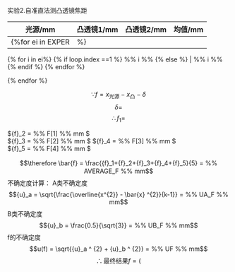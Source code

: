 实验2.自准直法测凸透镜焦距

| 光源/mm | 凸透镜1/mm | 凸透镜2/mm | 均值/mm |
| ------- | ---------- | ---------- | ------- |
{%for ei in EXPER |%}
{% for i in ei%}
{% if loop.index ==1 %}
%% i %%
{% else %}
| %% i %%
{% endif %}
{% endfor %}

{% endfor %}

$$\because f = {x}_{\text{光源}} - {x}_{\text{凸}} - \delta$$
$$\delta =  %% DELTA %% mm$$
$$\therefore {f}_1 = %% F[0] %% mm $$   

${f}_2 = %% F[1] %% mm $   
${f}_3 = %% F[2] %% mm $ 
${f}_4 = %% F[3] %% mm $   
${f}_5 = %% F[4] %% mm $

$$\therefore \bar{f} = \frac{{f}_1+{f}_2+{f}_3+{f}_4+{f}_5}{5}  = %%　AVERAGE_F %% mm$$
不确定度计算： 
A类不确定度 $${u}_a = \sqrt{\frac{\overline{x^{2}} - \bar{x} ^{2}}{k-1}} =  %% UA_F %% mm$$
B类不确定度 $${u}_b = \frac{0.5}{\sqrt{3}} = %% UB_F %% mm$$
f的不确定度
$$u(f) = \sqrt{{u}_a ^ {2} + {u}_b ^ {2}} =  %% UF %% mm$$
$$  {\therefore}   \text{最终结果} f = (%% FINAL %% ) mm $$


